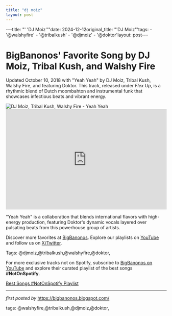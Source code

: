 ```yaml
---
title: "dj moiz"
layout: post
---
```

---title: "' 'DJ Moiz''"date: 2024-12-12original_title: "'DJ Moiz'"tags:  - '@walshyfire'  - '@tribalkush'  - '@djmoiz'  - '@doktor'layout: post---<!-- Post Title --><h1 >BigBanonos' Favorite Song by DJ Moiz, Tribal Kush, and Walshy Fire</h1> <!-- Introductory Text --><p >Updated October 10, 2018 with "Yeah Yeah" by DJ Moiz, Tribal Kush, Walshy Fire, and featuring Doktor. This track, released under *Flex Up*, is a rhythmic blend of Dutch moombahton and instrumental funk that showcases infectious beats and vibrant energy.</p> <!-- Featured Image --><div > <img src="https://news.djcity.com/eu/wp-content/sites/5/DJ-Moiz-featured-image.jpg" alt="DJ Moiz, Tribal Kush, Walshy Fire - Yeah Yeah" /></div> <!-- YouTube Video Embed --><div > <iframe width="100%" height="315" src="https://www.youtube.com/embed/_9OsVY05v_4" title="DJ Moiz, Tribal Kush, Walshy Fire - Yeah Yeah ft. Doktor" frameborder="0" allow="accelerometer; autoplay; clipboard-write; encrypted-media; gyroscope; picture-in-picture; web-share" referrerpolicy="strict-origin-when-cross-origin" allowfullscreen></iframe></div> <!-- Song Information --><div > <p>"Yeah Yeah" is a collaboration that blends international flavors with high-energy production, featuring Doktor's dynamic vocals layered over pulsating beats from this powerhouse group of artists.</p></div> <!-- Footer Links --><div > <p>Discover more favorites at <a href="https://bigbanonos.blogspot.com/" target="_blank">BigBanonos</a>. Explore our playlists on <a href="https://www.youtube.com/@BigBanonos" target="_blank">YouTube</a> and follow us on <a href="https://x.com/bigbanonos" target="_blank">X/Twitter</a>.</p></div> <!-- Tags --><p >Tags: @djmoiz,@tribalkush,@walshyfire,@doktor,</p><!--Subscribe and Playlist Links--><div>    <p>For more exclusive tracks not on Spotify, subscribe to <a href="https://www.youtube.com/@BigBanonos" target="_blank">BigBanonos on YouTube</a> and explore their curated playlist of the best songs <strong>#NotOnSpotify</strong>.</p>    <p><a href="https://www.youtube.com/playlist?list=PLtuNtuTatqI0kFahUCbtbfenC_ET5O_tr" target="_blank">Best Songs #NotOnSpotify Playlist<br /></a></p></div><hr /><p><em>first posted by</em> <a href="https://bigbanonos.blogspot.com/" rel="noopener" target="_new">https://bigbanonos.blogspot.com/</a></p><p>tags: @walshyfire,@tribalkush,@djmoiz,@doktor,</p>